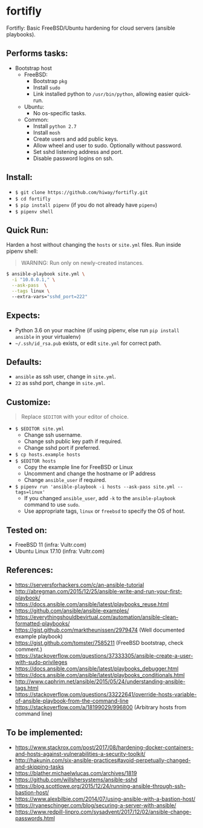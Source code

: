 # fortifly

Fortifly: Basic FreeBSD/Ubuntu hardening for cloud servers (ansible playbooks).

## Performs tasks:

- Bootstrap host
  - FreeBSD:
    - Bootstrap `pkg`
    - Install `sudo`    
    - Link installed python to `/usr/bin/python`, allowing easier quick-run.
  - Ubuntu:
    - No os-specific tasks.
  - Common:
    - Install `python 2.7`
    - Install `mosh`
    - Create users and add public keys.
    - Allow wheel and user to sudo. Optionally without password.
    - Set sshd listening address and port.
    - Disable password logins on ssh.

## Install:

- `$ git clone https://github.com/hiway/fortifly.git`
- `$ cd fortifly`
- `$ pip install pipenv` (if you do not already have `pipenv`)
- `$ pipenv shell` 

## Quick Run:

Harden a host without changing the `hosts` or `site.yml` files. Run inside pipenv shell: 

> WARNING: Run only on newly-created instances. 

```bash
$ ansible-playbook site.yml \
  -i "10.0.0.1," \
  --ask-pass  \
  --tags linux \ 
  --extra-vars="sshd_port=222"
```

## Expects:

- Python 3.6 on your machine (if using pipenv, else run `pip install ansible` in your virtualenv)
- `~/.ssh/id_rsa.pub` exists, or edit `site.yml` for correct path.

## Defaults:

- `ansible` as ssh user, change in `site.yml`.
- `22` as sshd port, change in `site.yml`.


## Customize:
> Replace `$EDITOR` with your editor of choice.

- `$ $EDITOR site.yml`
  - Change ssh username.
  - Change ssh public key path if required.
  - Change sshd port if preferred.
- `$ cp hosts.example hosts`
- `$ $EDITOR hosts`
  - Copy the example line for FreeBSD or Linux
  - Uncomment and change the hostname or IP address
  - Change `ansible_user` if required.
- `$ pipenv run 'ansible-playbook -i hosts --ask-pass site.yml --tags=linux'`
  - If you changed `ansible_user`, add `-k` to the `ansible-playbook` command to use `sudo`.
  - Use appropriate tags, `linux` or `freebsd` to specify the OS of host.


## Tested on:

- FreeBSD 11 (infra: Vultr.com)
- Ubuntu Linux 17.10 (infra: Vultr.com) 


## References:

- https://serversforhackers.com/c/an-ansible-tutorial
- http://abregman.com/2015/12/25/ansible-write-and-run-your-first-playbook/
- https://docs.ansible.com/ansible/latest/playbooks_reuse.html
- https://github.com/ansible/ansible-examples/
- https://everythingshouldbevirtual.com/automation/ansible-clean-formatted-playbooks/
- https://gist.github.com/marktheunissen/2979474 (Well documented example playbook)
- https://gist.github.com/tomster/7585211 (FreeBSD bootstrap, check comment.)
- https://stackoverflow.com/questions/37333305/ansible-create-a-user-with-sudo-privileges
- https://docs.ansible.com/ansible/latest/playbooks_debugger.html
- https://docs.ansible.com/ansible/latest/playbooks_conditionals.html 
- http://www.caphrim.net/ansible/2015/05/24/understanding-ansible-tags.html
- https://stackoverflow.com/questions/33222641/override-hosts-variable-of-ansible-playbook-from-the-command-line
- https://stackoverflow.com/a/18199029/996800 (Arbitrary hosts from command line)

## To be implemented:

- https://www.stackrox.com/post/2017/08/hardening-docker-containers-and-hosts-against-vulnerabilities-a-security-toolkit/
- http://hakunin.com/six-ansible-practices#avoid-perpetually-changed-and-skipping-tasks
- https://blather.michaelwlucas.com/archives/1819
- https://github.com/willshersystems/ansible-sshd
- https://blog.scottlowe.org/2015/12/24/running-ansible-through-ssh-bastion-host/
- https://www.alexbilbie.com/2014/07/using-ansible-with-a-bastion-host/
- https://ryaneschinger.com/blog/securing-a-server-with-ansible/
- https://www.redpill-linpro.com/sysadvent/2017/12/02/ansible-change-passwords.html
